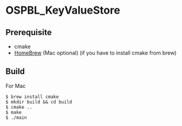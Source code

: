 # OSPBL_KeyValueStore

## Prerequisite

* cmake
* [HomeBrew](https://brew.sh/index_ko.html) (Mac optional) (if you have to install cmake from brew)

## Build

For Mac
```
$ brew install cmake
$ mkdir build && cd build
$ cmake ..
$ make
$ ./main
```
